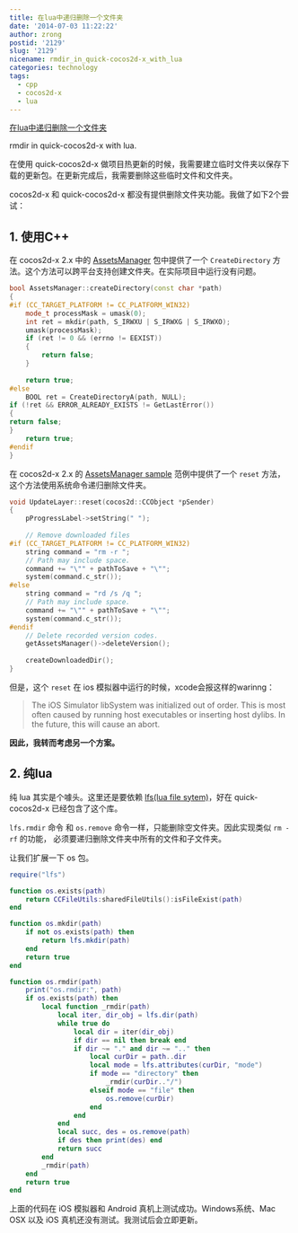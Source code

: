```yaml
---
title: 在lua中递归删除一个文件夹
date: '2014-07-03 11:22:22'
author: zrong
postid: '2129'
slug: '2129'
nicename: rmdir_in_quick-cocos2d-x_with_lua
categories: technology
tags:
  - cpp
  - cocos2d-x
  - lua
---
```


[在lua中递归删除一个文件夹](http://blog.zengrong.net/post/2129.html)

rmdir in quick-cocos2d-x with lua.

在使用 quick-cocos2d-x 做项目热更新的时候，我需要建立临时文件夹以保存下载的更新包。在更新完成后，我需要删除这些临时文件和文件夹。

cocos2d-x 和 quick-cocos2d-x 都没有提供删除文件夹功能。我做了如下2个尝试：

## 1. 使用C++

在 cocos2d-x 2.x 中的 [AssetsManager][2] 包中提供了一个 `CreateDirectory` 方法。这个方法可以跨平台支持创建文件夹。在实际项目中运行没有问题。<!--more-->

``` c++
bool AssetsManager::createDirectory(const char *path)
{
#if (CC_TARGET_PLATFORM != CC_PLATFORM_WIN32)
    mode_t processMask = umask(0);
    int ret = mkdir(path, S_IRWXU | S_IRWXG | S_IRWXO);
    umask(processMask);
    if (ret != 0 && (errno != EEXIST))
    {
        return false;
    }
    
    return true;
#else
    BOOL ret = CreateDirectoryA(path, NULL);
if (!ret && ERROR_ALREADY_EXISTS != GetLastError())
{
return false;
}
    return true;
#endif
}
```

在 cocos2d-x 2.x 的 [AssetsManager sample][1] 范例中提供了一个 `reset` 方法，这个方法使用系统命令递归删除文件夹。

``` c++
void UpdateLayer::reset(cocos2d::CCObject *pSender)
{
    pProgressLabel->setString(" ");
    
    // Remove downloaded files
#if (CC_TARGET_PLATFORM != CC_PLATFORM_WIN32)
    string command = "rm -r ";
    // Path may include space.
    command += "\"" + pathToSave + "\"";
    system(command.c_str());
#else
    string command = "rd /s /q ";
    // Path may include space.
    command += "\"" + pathToSave + "\"";
    system(command.c_str());
#endif
    // Delete recorded version codes.
    getAssetsManager()->deleteVersion();
    
    createDownloadedDir();
}
```

但是，这个 `reset` 在 ios 模拟器中运行的时候，xcode会报这样的warinng：

>The iOS Simulator libSystem was initialized out of order.  This is most often caused by running host executables or inserting host dylibs.  In the future, this will cause an abort.

**因此，我转而考虑另一个方案。**

## 2. 纯lua

纯 lua 其实是个噱头。这里还是要依赖 [lfs(lua file sytem)][3]，好在 quick-cocos2d-x 已经包含了这个库。

`lfs.rmdir` 命令 和 `os.remove` 命令一样，只能删除空文件夹。因此实现类似 `rm -rf` 的功能， 必须要递归删除文件夹中所有的文件和子文件夹。

让我们扩展一下 os 包。

``` lua
require("lfs")

function os.exists(path)
	return CCFileUtils:sharedFileUtils():isFileExist(path)
end

function os.mkdir(path)
	if not os.exists(path) then
		return lfs.mkdir(path)
	end
	return true
end

function os.rmdir(path)
	print("os.rmdir:", path)
	if os.exists(path) then
		local function _rmdir(path)
			local iter, dir_obj = lfs.dir(path)
			while true do
				local dir = iter(dir_obj)
				if dir == nil then break end
				if dir ~= "." and dir ~= ".." then
					local curDir = path..dir
					local mode = lfs.attributes(curDir, "mode") 
					if mode == "directory" then
						_rmdir(curDir.."/")
					elseif mode == "file" then
						os.remove(curDir)
					end
				end
			end
			local succ, des = os.remove(path)
			if des then print(des) end
			return succ
		end
		_rmdir(path)
	end
	return true
end
```

上面的代码在 iOS 模拟器和 Android 真机上测试成功。Windows系统、Mac OSX 以及 iOS 真机还没有测试。我测试后会立即更新。

[1]: https://github.com/cocos2d/cocos2d-x/tree/v2/samples/Cpp/AssetsManagerTest
[2]: https://github.com/cocos2d/cocos2d-x/tree/v2/extensions/AssetsManage
[3]: https://github.com/keplerproject/luafilesystem
